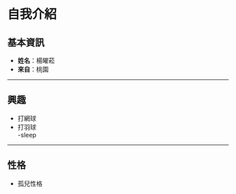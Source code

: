 # 自我介紹

## 基本資訊
- **姓名**：楊曜菘  
- **來自**：桃園  

---

##  興趣
- 打網球  
- 打羽球  
-sleep
    
---

##  性格
- 孤兒性格
